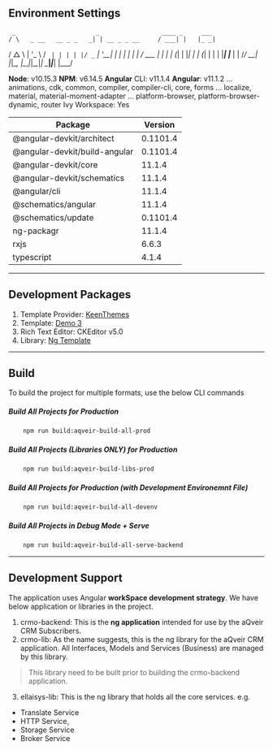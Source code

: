 ## Environment Settings
     _                      _                 ____ _     ___
    / \   _ __   __ _ _   _| | __ _ _ __     / ___| |   |_ _|
   / △ \ | '_ \ / _` | | | | |/ _` | '__|   | |   | |    | |
  / ___ \| | | | (_| | |_| | | (_| | |      | |___| |___ | |
 /_/   \_\_| |_|\__, |\__,_|_|\__,_|_|       \____|_____|___|
                |___/

**Node**: v10.15.3
**NPM**: v6.14.5
**Angular** CLI: v11.1.4
**Angular**: v11.1.2
... animations, cdk, common, compiler, compiler-cli, core, forms
... localize, material, material-moment-adapter
... platform-browser, platform-browser-dynamic, router
Ivy Workspace: Yes


| Package                       |  Version     |
| ----------------------------- | ------------ |
| @angular-devkit/architect     | 0.1101.4     |
| @angular-devkit/build-angular | 0.1101.4     |
| @angular-devkit/core          | 11.1.4       |
| @angular-devkit/schematics    | 11.1.4       |
| @angular/cli                  | 11.1.4       |
| @schematics/angular           | 11.1.4       |
| @schematics/update            | 0.1101.4     |
| ng-packagr                    | 11.1.4       |
| rxjs                          | 6.6.3        |
| typescript                    | 4.1.4        |

------------

## Development Packages
1. Template Provider: [KeenThemes](https://keenthemes.com/metronic/ "KeenThemes")
2. Template: [Demo 3](https://preview.keenthemes.com/metronic/demo3/index.html "Demo 3")
3. Rich Text Editor: CKEditor v5.0
4. Library: [Ng Template](https://github.com/ngx-translate/core) 

------------


## Build
To build the project for multiple formats, use the below CLI commands

##### Build All Projects for Production
```sh
	npm run build:aqveir-build-all-prod
```

##### Build All Projects (Libraries ONLY) for Production
```sh
	npm run build:aqveir-build-libs-prod
```

##### Build All Projects for Production (with Development Environemnt File)
```sh
	npm run build:aqveir-build-all-devenv
```

##### Build All Projects in Debug Mode + Serve
```sh
	npm run build:aqveir-build-all-serve-backend
```

------------

## Development Support
The application uses Angular **workSpace development strategy**. We have below application or libraries in the project.
1. crmo-backend: This is the **ng application** intended for use by the aQveir CRM Subscribers.
2. crmo-lib: As the name suggests, this is the ng library for the aQveir CRM application. All Interfaces, Models and Services (Business) are managed by this library. 
>This library need to be built prior to building the crmo-backend application.
3. ellaisys-lib: This is the ng library that holds all the core services. e.g. 
- Translate Service
- HTTP Service,
- Storage Service
- Broker Service